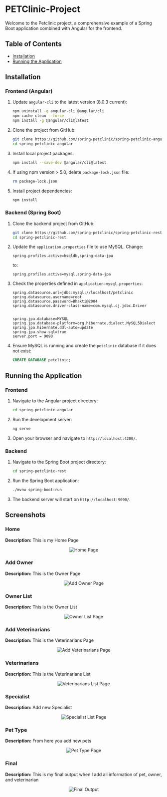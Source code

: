 # PETClinic-Project
Welcome to the Petclinic project, a comprehensive example of a Spring Boot application combined with Angular for the frontend.

## Table of Contents
- [Installation](#installation)
- [Running the Application](#running-the-application)

## Installation

### Frontend (Angular) 

1. Update `angular-cli` to the latest version (8.0.3 current):
    ```bash
    npm uninstall -g angular-cli @angular/cli
    npm cache clean --force
    npm install -g @angular/cli@latest
    ```

2. Clone the project from GitHub:
    ```bash
    git clone https://github.com/spring-petclinic/spring-petclinic-angular.git
    cd spring-petclinic-angular
    ```

3. Install local project packages:
    ```bash
    npm install --save-dev @angular/cli@latest
    ```

4. If using npm version > 5.0, delete `package-lock.json` file:
    ```bash
    rm package-lock.json
    ```

5. Install project dependencies:
    ```bash
    npm install
    ```

### Backend (Spring Boot)

1. Clone the backend project from GitHub:
    ```bash
    git clone https://github.com/spring-petclinic/spring-petclinic-rest.git
    cd spring-petclinic-rest
    ```

2. Update the `application.properties` file to use MySQL. Change:
    ```properties
    spring.profiles.active=hsqldb,spring-data-jpa
    ```
    to:
    ```properties
    spring.profiles.active=mysql,spring-data-jpa
    ```

3. Check the properties defined in `application-mysql.properties`:
    ```properties
    spring.datasource.url=jdbc:mysql://localhost/petclinic
    spring.datasource.username=root
    spring.datasource.password=Bhakti@2004
    spring.datasource.driver-class-name=com.mysql.cj.jdbc.Driver


    spring.jpa.database=MYSQL
    spring.jpa.database-platform=org.hibernate.dialect.MySQL5Dialect
    spring.jpa.hibernate.ddl-auto=update
    spring.jpa.show-sql=true
    server.port = 9090
    ```

4. Ensure MySQL is running and create the `petclinic` database if it does not exist:
    ```sql
    CREATE DATABASE petclinic;
    ```

## Running the Application

### Frontend

1. Navigate to the Angular project directory:
    ```bash
    cd spring-petclinic-angular
    ```

2. Run the development server:
    ```bash
    ng serve
    ```

3. Open your browser and navigate to `http://localhost:4200/`.

### Backend

1. Navigate to the Spring Boot project directory:
    ```bash
    cd spring-petclinic-rest
    ```

2. Run the Spring Boot application:
    ```bash
    ./mvnw spring-boot:run
    ```

3. The backend server will start on `http://localhost:9090/`.
## Screenshots

### Home
**Description:** This is my Home Page
<p align="center">
  <img src="./Screenshorts/Home.png" alt="Home Page">
</p>

### Add Owner
**Description:** This is the Owner Page
<p align="center">
  <img src="./Screenshorts/AddNewOwner.png" alt="Add Owner Page">
</p>

### Owner List
**Description:** This is the Owner List
<p align="center">
  <img src="./Screenshorts/AllOwnerRecords.png" alt="Owner List Page">
</p>

### Add Veterinarians
**Description:** This is the Veterinarians Page
<p align="center">
  <img src="./Screenshorts/ADDnewVeternairies.png" alt="Add Veterinarians Page">
</p>

### Veterinarians
**Description:** This is the Veterinarians List
<p align="center">
  <img src="./Screenshorts/Veterinaries.png" alt="Veterinarians List Page">
</p>

### Specialist
**Description:** Add new Specialist
<p align="center">
  <img src="./Screenshorts/SpecialistList.png" alt="Specialist List Page">
</p>

### Pet Type
**Description:** From here you add new pets
<p align="center">
  <img src="./Screenshorts/pet.png" alt="Pet Type Page">
</p>

### Final
**Description:** This is my final output when I add all information of pet, owner, and veterinarian
<p align="center">
  <img src="./Screenshorts/Final.png" alt="Final Output">
</p>


